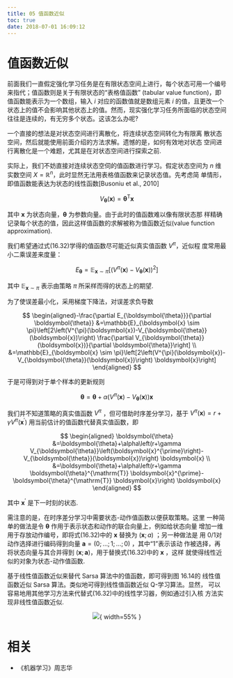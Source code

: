 ```yaml
---
title: 05 值函数近似
toc: true
date: 2018-07-01 16:09:12
---
```



# 值函数近似




前面我们一直假定强化学习任务是在有限状态空间上进行，每个状态可用一个编号来指代；值函数则是关于有限状态的“表格值函数” (tabular value function)，即值函数能表示为一个数组，输入 $i$ 对应的函数值就是数组元素 $i$ 的值，且更改一个状态上的值不会影响其他状态上的值。然而，现实强化学习任务所面临的状态空间往往是连续的，有无穷多个状态。这该怎么办呢?

一个直接的想法是对状态空间进行离散化，将连续状态空间转化为有限离 散状态空间，然后就能使用前面介绍的方法求解。遗憾的是，如何有效地对状态 空间进行离散化是一个难题，尤其是在对状态空间进行探索之前.

实际上，我们不妨直接对连续状态空伺的值函数进行学习。假定状态空间为 $n$ 维实数空间 $X=\mathbb{R}^{n}$，此时显然无法用表格值函数来记录状态值。先考虑简 单情形，即值函数能表达为状态的线性函数[Busoniu et al., 2010]

$$
V_{\boldsymbol{\theta}}(\boldsymbol{x})=\boldsymbol{\theta}^{\mathrm{T}} \boldsymbol{x}
$$

其中 $\boldsymbol{x}$ 为状态向量，$\boldsymbol{\theta}$ 为参数向量。由于此时的值函数难以像有限状态那 样精确记录每个状态的值，因此这样值函数的求解被称为值函数近似(value function approximation).

我们希望通过式(16.32)学得的值函数尽可能近似真实值函数 $V^{\pi}$，近似程 度常用最小二乘误差来度量：

$$
E_{\boldsymbol{\theta}}=\mathbb{E}_{\boldsymbol{x} \sim \pi}\left[\left(V^{\pi}(\boldsymbol{x})-V_{\boldsymbol{\theta}}(\boldsymbol{x})\right)^{2}\right]
$$

其中 $\mathbb{E}_{\boldsymbol{x} \sim \pi}$ 表示由策略 $\pi$ 所采样而得的状态上的期望.

为了使误差最小化，采用梯度下降法，对误差求负导数

$$
\begin{aligned}-\frac{\partial E_{\boldsymbol{\theta}}}{\partial \boldsymbol{\theta}} &=\mathbb{E}_{\boldsymbol{x} \sim \pi}\left[2\left(V^{\pi}(\boldsymbol{x})-V_{\boldsymbol{\theta}}(\boldsymbol{x})\right) \frac{\partial V_{\boldsymbol{\theta}}(\boldsymbol{x})}{\partial \boldsymbol{\theta}}\right] \\ &=\mathbb{E}_{\boldsymbol{x} \sim \pi}\left[2\left(V^{\pi}(\boldsymbol{x})-V_{\boldsymbol{\theta}}(\boldsymbol{x})\right) \boldsymbol{x}\right] \end{aligned}
$$

于是可得到对于单个样本的更新规则

$$
\boldsymbol{\theta}=\boldsymbol{\theta}+\alpha\left(V^{\pi}(\boldsymbol{x})-V_{\boldsymbol{\theta}}(\boldsymbol{x})\right) \boldsymbol{x}
$$

我们并不知道策略的真实值函数 $V^{\pi}$ ，但可借助时序差分学习，基于 $V^{\pi}(\boldsymbol{x})=r+\gamma V^{\pi}\left(\boldsymbol{x}^{\prime}\right)$ 用当前估计的值函数代替真实值函数，即

$$
\begin{aligned} \boldsymbol{\theta} &=\boldsymbol{\theta}+\alpha\left(r+\gamma V_{\boldsymbol{\theta}}\left(\boldsymbol{x}^{\prime}\right)-V_{\boldsymbol{\theta}}(\boldsymbol{x})\right) \boldsymbol{x} \\ &=\boldsymbol{\theta}+\alpha\left(r+\gamma \boldsymbol{\theta}^{\mathrm{T}} \boldsymbol{x}^{\prime}-\boldsymbol{\theta}^{\mathrm{T}} \boldsymbol{x}\right) \boldsymbol{x} \end{aligned}
$$

其中 $\boldsymbol{x}^{\prime}$ 是下一时刻的状态.

需注意的是，在时序差分学习中需要状态-动作值函数以便获取策略。这里 一种简单的做法是令 $\boldsymbol{\theta}$ 作用于表示状态和动作的联合向量上，例如给状态向量 增加一维用于存放动作编号，即将式(16.32)中的 $\boldsymbol{x}$ 替换为 $(\boldsymbol{x} ; a)$ ；另一种做法是 用 0/1对动作选择进行编码得到向量 $\boldsymbol{a}=(0 ; \ldots ; 1 ; \ldots ; 0)$ ，其中“1”表示该动 作被选择，再将状态向量与其合并得到 $(\boldsymbol{x} ; \boldsymbol{a})$，用于替换式(16.32)中的 $\boldsymbol{x}$ ，这样 就使得线性近似的对象为状态-动作值函数.


基于线性值函数近似来替代 Sarsa 算法中的值函数，即可得到图 16.14的 线性值函数近似 Sarsa 算法。类似地可得到线性值函数近似 Q-学习算法。显然， 可以容易地用其他学习方法来代替式(16.32)中的线性学习器，例如通过引入核 方法实现非线性值函数近似.

<center>

![](http://images.iterate.site/blog/image/20190709/oXhuNeNBViQs.png?imageslim){ width=55% }

</center>








# 相关
- 《机器学习》周志华
